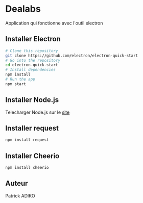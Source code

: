 # Dealabs

Application qui fonctionne avec l'outil electron

## Installer Electron

```bash
# Clone this repository
git clone https://github.com/electron/electron-quick-start
# Go into the repository
cd electron-quick-start
# Install dependencies
npm install
# Run the app
npm start
```

## Installer Node.js

Telecharger Node.js sur le [site](https://nodejs.org/en/)

## Installer request

```bash
npm install request
```

## Installer Cheerio

```bash
npm install cheerio
```

## Auteur

Patrick ADIKO